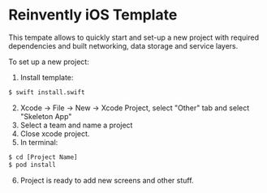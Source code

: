 # Reinvently iOS Template

This tempate allows to quickly start and set-up a new project with required dependencies and built networking, data storage and service layers.

To set up a new project:

  1. Install template:
```sh
$ swift install.swift
```
  2. Xcode -> File -> New -> Xcode Project, select "Other" tab and select "Skeleton App"
  3. Select a team and name a project
  4. Close xcode project. 
  5. In terminal:
```sh
$ cd [Project Name]
$ pod install
```
  6. Project is ready to add new screens and other stuff. 
